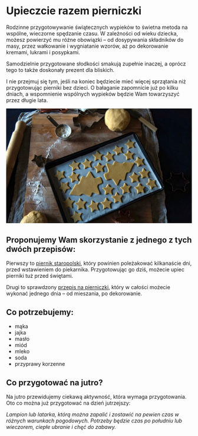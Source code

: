 # Upieczcie razem pierniczki

Rodzinne przygotowywanie świątecznych wypieków to świetna metoda na wspólne, wieczorne spędzanie czasu. W zależności od wieku dziecka, możesz powierzyć mu różne obowiązki – od dosypywania składników do masy, przez wałkowanie i wygniatanie wzorów, aż po dekorowanie kremami, lukrami i posypkami.

Samodzielnie przygotowane słodkości smakują zupełnie inaczej, a oprócz tego to także doskonały prezent dla bliskich.

I nie przejmuj się tym, jeśli na koniec będziecie mieć więcej sprzątania niż przygotowując pierniki bez dzieci. O bałaganie zapomnicie już po kilku dniach, a wspomnienie wspólnych wypieków będzie Wam towarzyszyć przez długie lata.

![Zdjęcie](/img/2012-12-11.jpg)

## Proponujemy Wam skorzystanie z jednego z tych dwóch przepisów:

Pierwszy to [piernik staropolski](https://www.kwestiasmaku.com/przepis/piernik-staropolski), który powinien poleżakować kilkanaście dni, przed wstawieniem do piekarnika. Przygotowując go dziś, możecie upiec pierniki tuż przed świętami.

Drugi to sprawdzony [przepis na pierniczki](https://www.kwestiasmaku.com/desery/ciasteczka/pierniczki/przepis.html), który w całości możecie wykonać jednego dnia – od mieszania, po dekorowanie.

## Co potrzebujemy:

- mąka
- jajka
- masło
- miód
- mleko
- soda
- przyprawy korzenne

## Co przygotować na jutro?

Na jutro przewidujemy ciekawą aktywność, która wymaga przygotowania. Oto co można już przygotować na dzień jutrzejszy:

*Lampion lub latarka, którą można zapalić i zostawić na pewien czas w różnych warunkach pogodowych. Potrzeby będzie czas po południu lub wieczorem, ciepłe ubranie i chęć do zabawy.*
